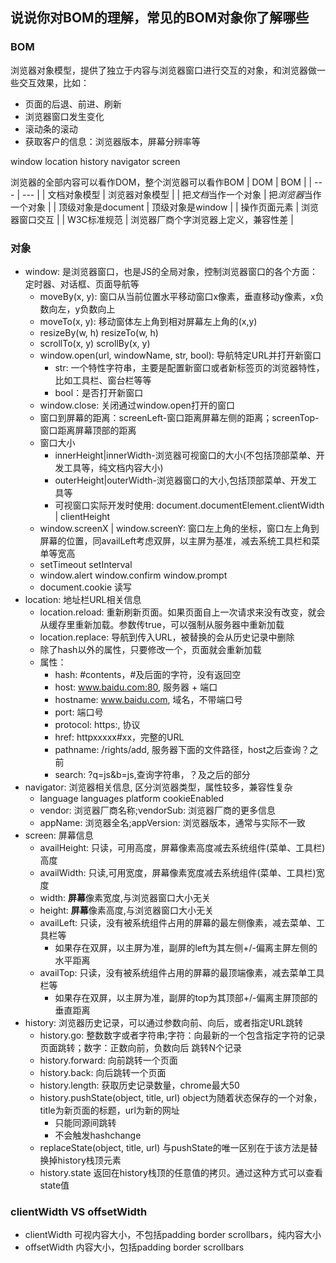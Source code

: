 ## 说说你对BOM的理解，常见的BOM对象你了解哪些

### BOM
浏览器对象模型，提供了独立于内容与浏览器窗口进行交互的对象，和浏览器做一些交互效果，比如：
- 页面的后退、前进、刷新
- 浏览器窗口发生变化
- 滚动条的滚动
- 获取客户的信息：浏览器版本，屏幕分辨率等

window location history navigator screen

浏览器的全部内容可以看作DOM，整个浏览器可以看作BOM
| DOM | BOM |
| --- | --- |
| 文档对象模型 | 浏览器对象模型 |
| 把*文档*当作一个对象 | 把*浏览器*当作一个对象 |
| 顶级对象是document | 顶级对象是window |
| 操作页面元素 | 浏览器窗口交互 |
| W3C标准规范 | 浏览器厂商个字浏览器上定义，兼容性差 |

### 对象
- window: 是浏览器窗口，也是JS的全局对象，控制浏览器窗口的各个方面：定时器、对话框、页面导航等
  - moveBy(x, y): 窗口从当前位置水平移动窗口x像素，垂直移动y像素，x负数向左，y负数向上
  - moveTo(x, y): 移动窗体左上角到相对屏幕左上角的(x,y)
  - resizeBy(w, h) resizeTo(w, h)
  - scrollTo(x, y) scrollBy(x, y)
  - window.open(url, windowName, str, bool): 导航特定URL并打开新窗口
    - str: 一个特性字符串，主要是配置新窗口或者新标签页的浏览器特性，比如工具栏、窗台栏等等
    - bool：是否打开新窗口
  - window.close: 关闭通过window.open打开的窗口
  - 窗口到屏幕的距离：screenLeft-窗口距离屏幕左侧的距离；screenTop-窗口距离屏幕顶部的距离
  - 窗口大小
    - innerHeight|innerWidth-浏览器可视窗口的大小(不包括顶部菜单、开发工具等，纯文档内容大小)
    - outerHeight|outerWidth-浏览器窗口的大小,包括顶部菜单、开发工具等
    - 可视窗口实际开发时使用: document.documentElement.clientWidth | clientHeight
  - window.screenX | window.screenY: 窗口左上角的坐标，窗口左上角到屏幕的位置，同availLeft考虑双屏，以主屏为基准，减去系统工具栏和菜单等宽高
  - setTimeout setInterval
  - window.alert window.confirm window.prompt
  - document.cookie 读写
- location: 地址栏URL相关信息
  - location.reload: 重新刷新页面。如果页面自上一次请求来没有改变，就会从缓存里重新加载。参数传true，可以强制从服务器中重新加载
  - location.replace: 导航到传入URL，被替换的会从历史记录中删除
  - 除了hash以外的属性，只要修改一个，页面就会重新加载
  - 属性：
    - hash: #contents，#及后面的字符，没有返回空
    - host: www.baidu.com:80, 服务器 + 端口
    - hostname: www.baidu.com, 域名，不带端口号
    - port: 端口号
    - protocol: https:, 协议
    - href: httpxxxxx#xx，完整的URL
    - pathname: /rights/add, 服务器下面的文件路径，host之后查询？之前
    - search: ?q=js&b=js,查询字符串，？及之后的部分
- navigator: 浏览器相关信息, 区分浏览器类型，属性较多，兼容性复杂
  - language languages platform cookieEnabled
  - vendor: 浏览器厂商名称;vendorSub: 浏览器厂商的更多信息
  - appName: 浏览器全名;appVersion: 浏览器版本，通常与实际不一致
- screen: 屏幕信息
  - availHeight: 只读，可用高度，屏幕像素高度减去系统组件(菜单、工具栏)高度
  - availWidth: 只读,可用宽度，屏幕像素宽度减去系统组件(菜单、工具栏)宽度
  - width: **屏幕**像素宽度,与浏览器窗口大小无关
  - height: **屏幕**像素高度,与浏览器窗口大小无关
  - availLeft: 只读，没有被系统组件占用的屏幕的最左侧像素，减去菜单、工具栏等
    - 如果存在双屏，以主屏为准，副屏的left为其左侧+/-偏离主屏左侧的水平距离
  - availTop: 只读，没有被系统组件占用的屏幕的最顶端像素，减去菜单工具栏等
    - 如果存在双屏，以主屏为准，副屏的top为其顶部+/-偏离主屏顶部的垂直距离
- history: 浏览器历史记录，可以通过参数向前、向后，或者指定URL跳转
  - history.go: 整数数字或者字符串;字符：向最新的一个包含指定字符的记录页面跳转；数字：正数向前，负数向后 跳转N个记录
  - history.forward: 向前跳转一个页面
  - history.back: 向后跳转一个页面
  - history.length: 获取历史记录数量，chrome最大50
  - history.pushState(object, title, url) object为随着状态保存的一个对象，title为新页面的标题，url为新的网址
    - 只能同源间跳转
    - 不会触发hashchange
  - replaceState(object, title, url) 与pushState的唯一区别在于该方法是替换掉history栈顶元素
  - history.state 返回在history栈顶的任意值的拷贝。通过这种方式可以查看state值


### clientWidth VS offsetWidth
- clientWidth 可视内容大小，不包括padding border scrollbars，纯内容大小
- offsetWidth 内容大小，包括padding border scrollbars